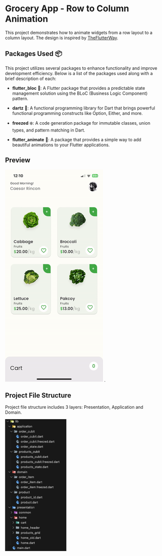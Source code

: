 # Grocery App - Row to Column Animation

This project demonstrates how to animate widgets from a row layout to a column layout. The design is inspired by [TheFlutterWay](https://www.youtube.com/@TheFlutterWay).

## Packages Used 📦

This project utilizes several packages to enhance functionality and improve development efficiency. Below is a list of the packages used along with a brief description of each:

- **flutter_bloc** 🧱: A Flutter package that provides a predictable state management solution using the BLoC (Business Logic Component) pattern.
  
- **dartz** 🧙: A functional programming library for Dart that brings powerful functional programming constructs like Option, Either, and more.

- **freezed** ❄️: A code generation package for immutable classes, union types, and pattern matching in Dart.

- **flutter_animate** 💫: A package that provides a simple way to add beautiful animations to your Flutter applications.

## Preview

![Grocery animation app](readme_assets/grocery_preview.gif) . 

## Project File Structure
Project file structure includes 3 layers: Presentation, Application and Domain.  

<img src="readme_assets/file_structure.png" alt="TheFlutterWay" width="200">